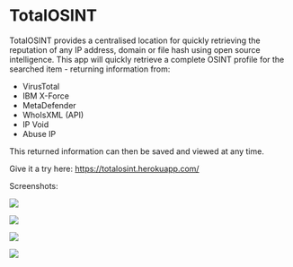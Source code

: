 # TotalOSINT
TotalOSINT provides a centralised location for quickly retrieving the reputation of any IP address, domain or file hash using open source intelligence. 
This app will quickly retrieve a complete OSINT profile for the searched item - returning information from:

- VirusTotal
- IBM X-Force
- MetaDefender
- WhoIsXML (API)
- IP Void
- Abuse IP

This returned information can then be saved and viewed at any time.

Give it a try here: https://totalosint.herokuapp.com/

Screenshots:

![](https://i.imgur.com/KIrdVhw.png)

![](https://i.imgur.com/0tcgzHv.png)

![](https://i.imgur.com/0k8oOZR.png)

![](https://i.imgur.com/trDyXvn.jpg)

